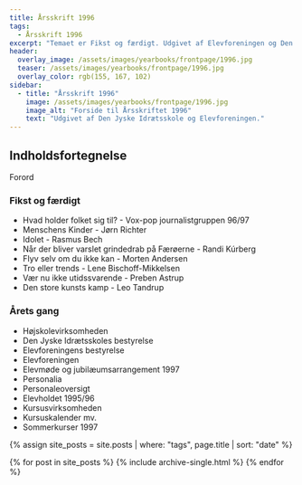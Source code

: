 ```yaml
---
title: Årsskrift 1996
tags:
  - Årsskrift 1996
excerpt: "Temaet er Fikst og færdigt. Udgivet af Elevforeningen og Den Jyske Idrætsskole."
header:
  overlay_image: /assets/images/yearbooks/frontpage/1996.jpg
  teaser: /assets/images/yearbooks/frontpage/1996.jpg
  overlay_color: rgb(155, 167, 102)
sidebar:
  - title: "Årsskrift 1996"
    image: /assets/images/yearbooks/frontpage/1996.jpg
    image_alt: "Forside til Årsskriftet 1996"
    text: "Udgivet af Den Jyske Idrætsskole og Elevforeningen."
---
```


## Indholdsfortegnelse

Forord

### Fikst og færdigt

- Hvad holder folket sig til? - Vox-pop journalistgruppen 96/97
- Menschens Kinder - Jørn Richter
- Idolet - Rasmus Bech
- Når der bliver varslet grindedrab på Færøerne - Randi Kúrberg
- Flyv selv om du ikke kan - Morten Andersen
- Tro eller trends - Lene Bischoff-Mikkelsen
- Vær nu ikke utidssvarende - Preben Astrup
- Den store kunsts kamp - Leo Tandrup

### Årets gang

- Højskolevirksomheden
- Den Jyske Idrætsskoles bestyrelse
- Elevforeningens bestyrelse
- Elevforeningen
- Elevmøde og jubilæumsarrangement 1997
- Personalia
- Personaleoversigt
- Elevholdet 1995/96
- Kursusvirksomheden
- Kursuskalender mv.
- Sommerkurser 1997

{% assign site_posts = site.posts | where: "tags", page.title | sort: "date" %}

<div class="grid__wrapper">
  {% for post in site_posts %}
    {% include archive-single.html %}
  {% endfor %}
</div>
